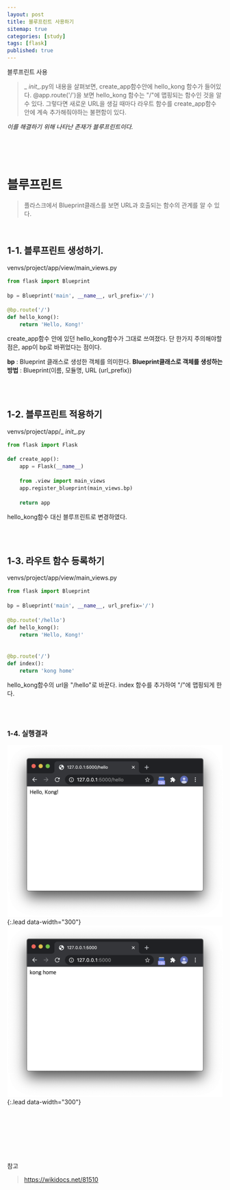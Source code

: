 ```yaml
---
layout: post
title: 블루프린트 사용하기 
sitemap: true
categories: [study]
tags: [flask]
published: true
---
```


블루프린트 사용
> _ _init__.py의 내용을 살펴보면, create_app함수안에 hello_kong 함수가 들어있다. 
@app.route('/')을 보면 hello_kong 함수는 "/"에 맵핑되는 함수인 것을 알 수 있다. 
그렇다면 새로운 URL을 생길 때마다 라우트 함수를 create_app함수 안에 계속 추가해줘야하는 불편함이 있다. 

_이를 해결하기 위해 나타난 존재가 블루프린트이다._


<br>
<br>
<br>


# 블루프린트
> 플라스크에서 Blueprint클래스를 보면 URL과 호출되는 함수의 관계를 알 수 있다. 

<br>


## 1-1. 블루프린트 생성하기.

venvs/project/app/view/main_views.py

~~~python
from flask import Blueprint

bp = Blueprint('main', __name__, url_prefix='/')

@bp.route('/')
def hello_kong():
    return 'Hello, Kong!'
~~~

create_app함수 안에 있던 hello_kong함수가 그대로 쓰여졌다. 
단 한가지 주의해야할 점은, app이 bp로 바뀌었다는 점이다. 

**bp** : Blueprint 클래스로 생성한 객체를 의미한다. 
**Blueprint클래스로 객체를 생성하는 방법** :  Blueprint(이름, 모듈명, URL (url_prefix))

<br>
<br>


## 1-2. 블루프린트 적용하기 

venvs/project/app/_ _init__.py

~~~python
from flask import Flask

def create_app():
    app = Flask(__name__)

    from .view import main_views
    app.register_blueprint(main_views.bp)  

    return app
~~~

hello_kong함수 대신 블루프린트로 변경하였다. 

<br>
<br>


## 1-3. 라우트 함수 등록하기

venvs/project/app/view/main_views.py

~~~python
from flask import Blueprint

bp = Blueprint('main', __name__, url_prefix='/')

@bp.route('/hello')
def hello_kong():
    return 'Hello, Kong!'


@bp.route('/')
def index():
    return 'kong home'
~~~

hello_kong함수의 url을 "/hello"로 바꾼다. 
index 함수를 추가하여 "/"에 맵핑되게 한다. 

<br>
<br>

### 1-4. 실행결과
![](/assets/img/flask/flask-1/3.png){:.lead data-width="300"}
![](/assets/img/flask/flask-1/4.png){:.lead data-width="300"}




<br>
<br><br>
<br><br>
<br>


참고
> https://wikidocs.net/81510






